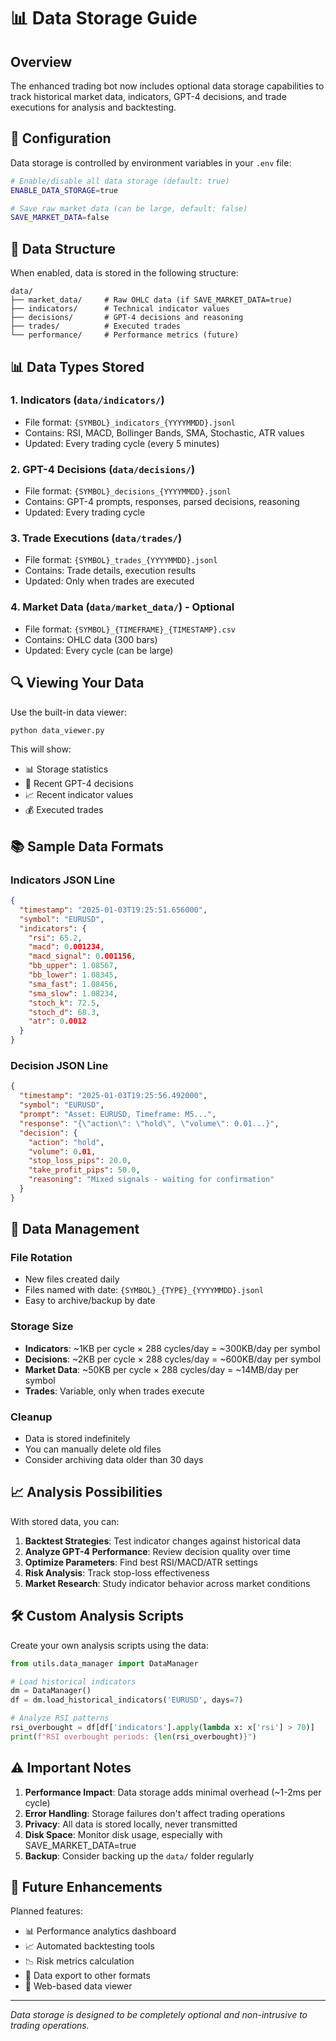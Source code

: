# 📊 Data Storage Guide

## Overview

The enhanced trading bot now includes optional data storage capabilities to track historical market data, indicators, GPT-4 decisions, and trade executions for analysis and backtesting.

## 🔧 Configuration

Data storage is controlled by environment variables in your `.env` file:

```bash
# Enable/disable all data storage (default: true)
ENABLE_DATA_STORAGE=true

# Save raw market data (can be large, default: false)
SAVE_MARKET_DATA=false
```

## 📁 Data Structure

When enabled, data is stored in the following structure:

```
data/
├── market_data/     # Raw OHLC data (if SAVE_MARKET_DATA=true)
├── indicators/      # Technical indicator values
├── decisions/       # GPT-4 decisions and reasoning
├── trades/          # Executed trades
└── performance/     # Performance metrics (future)
```

## 📊 Data Types Stored

### 1. **Indicators** (`data/indicators/`)
- File format: `{SYMBOL}_indicators_{YYYYMMDD}.jsonl`
- Contains: RSI, MACD, Bollinger Bands, SMA, Stochastic, ATR values
- Updated: Every trading cycle (every 5 minutes)

### 2. **GPT-4 Decisions** (`data/decisions/`)
- File format: `{SYMBOL}_decisions_{YYYYMMDD}.jsonl`
- Contains: GPT-4 prompts, responses, parsed decisions, reasoning
- Updated: Every trading cycle

### 3. **Trade Executions** (`data/trades/`)
- File format: `{SYMBOL}_trades_{YYYYMMDD}.jsonl`
- Contains: Trade details, execution results
- Updated: Only when trades are executed

### 4. **Market Data** (`data/market_data/`) - Optional
- File format: `{SYMBOL}_{TIMEFRAME}_{TIMESTAMP}.csv`
- Contains: OHLC data (300 bars)
- Updated: Every cycle (can be large)

## 🔍 Viewing Your Data

Use the built-in data viewer:

```bash
python data_viewer.py
```

This will show:
- 📊 Storage statistics
- 🤖 Recent GPT-4 decisions
- 📈 Recent indicator values
- 💰 Executed trades

## 📚 Sample Data Formats

### Indicators JSON Line
```json
{
  "timestamp": "2025-01-03T19:25:51.656000",
  "symbol": "EURUSD",
  "indicators": {
    "rsi": 65.2,
    "macd": 0.001234,
    "macd_signal": 0.001156,
    "bb_upper": 1.08567,
    "bb_lower": 1.08345,
    "sma_fast": 1.08456,
    "sma_slow": 1.08234,
    "stoch_k": 72.5,
    "stoch_d": 68.3,
    "atr": 0.0012
  }
}
```

### Decision JSON Line
```json
{
  "timestamp": "2025-01-03T19:25:56.492000",
  "symbol": "EURUSD",
  "prompt": "Asset: EURUSD, Timeframe: M5...",
  "response": "{\"action\": \"hold\", \"volume\": 0.01...}",
  "decision": {
    "action": "hold",
    "volume": 0.01,
    "stop_loss_pips": 20.0,
    "take_profit_pips": 50.0,
    "reasoning": "Mixed signals - waiting for confirmation"
  }
}
```

## 🔄 Data Management

### File Rotation
- New files created daily
- Files named with date: `{SYMBOL}_{TYPE}_{YYYYMMDD}.jsonl`
- Easy to archive/backup by date

### Storage Size
- **Indicators**: ~1KB per cycle × 288 cycles/day = ~300KB/day per symbol
- **Decisions**: ~2KB per cycle × 288 cycles/day = ~600KB/day per symbol  
- **Market Data**: ~50KB per cycle × 288 cycles/day = ~14MB/day per symbol
- **Trades**: Variable, only when trades execute

### Cleanup
- Data is stored indefinitely
- You can manually delete old files
- Consider archiving data older than 30 days

## 📈 Analysis Possibilities

With stored data, you can:

1. **Backtest Strategies**: Test indicator changes against historical data
2. **Analyze GPT-4 Performance**: Review decision quality over time
3. **Optimize Parameters**: Find best RSI/MACD/ATR settings
4. **Risk Analysis**: Track stop-loss effectiveness
5. **Market Research**: Study indicator behavior across market conditions

## 🛠️ Custom Analysis Scripts

Create your own analysis scripts using the data:

```python
from utils.data_manager import DataManager

# Load historical indicators
dm = DataManager()
df = dm.load_historical_indicators('EURUSD', days=7)

# Analyze RSI patterns
rsi_overbought = df[df['indicators'].apply(lambda x: x['rsi'] > 70)]
print(f"RSI overbought periods: {len(rsi_overbought)}")
```

## ⚠️ Important Notes

1. **Performance Impact**: Data storage adds minimal overhead (~1-2ms per cycle)
2. **Error Handling**: Storage failures don't affect trading operations
3. **Privacy**: All data is stored locally, never transmitted
4. **Disk Space**: Monitor disk usage, especially with SAVE_MARKET_DATA=true
5. **Backup**: Consider backing up the `data/` folder regularly

## 🚀 Future Enhancements

Planned features:
- 📊 Performance analytics dashboard
- 📈 Automated backtesting tools
- 📉 Risk metrics calculation
- 🔄 Data export to other formats
- 📱 Web-based data viewer

---

*Data storage is designed to be completely optional and non-intrusive to trading operations.*